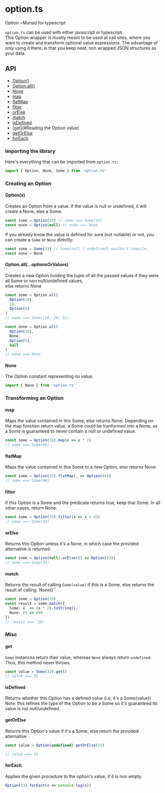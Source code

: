 # option.ts
Option ~Monad for typescript

`option.ts` can be used with either javascript or typescript.  
This Option wrapper is mostly meant to be used at call sites, where you want to create and transform optional value expressions.
The advantage of only using it there, is that you keep neat, non wrapped JSON structures as your data.


## API

* [Option()](#Option())
* [Option.all()](#Option.all)
* [None](#None)
* [map](#map)
* [flatMap](#flatMap)
* [filter](#filter)
* [orElse](#orElse)
* [match](#match)
* [isDefined](#isDefined)
* [get](#Reading the Option value)
* [getOrElse](#getOrElse)
* [forEach](#forEach)



### Importing the library

Here's everything that can be imported from `option.ts`:  

```ts
import { Option, None, Some } from 'option.ts'
```

### Creating an Option

<a name="Option()"></a>
#### Option(x)

Creates an Option from a value.
If the value is null or undefined, it will create a None, else a Some.

```ts
const some = Option(33) // some === Some(33)
const none = Option(null) // none === None
```

If you already know the value is defined for sure (not nullable) or not, you can create a `Some` or `None` directly:  

```ts
const some = Some(33) // Some(null | undefined) wouldn't compile.
const none = None
```


<a name="Option.all"></a>
#### Option.all(...optionsOrValues)

Creates a new Option holding the tuple of all the passed values if they were all Some or non null/undefined values,  
else returns None

```ts
const some = Option.all(
  Option(10),
  20,
  Option(5)
)
// some === Some([10, 20, 5])

const none = Option.all(
  Option(10),
  None,
  Option(5),
  null
)
// none === None
```
<a name="None"></a>
#### None

The Option constant representing no value.

```ts
import { None } from 'option.ts'
```


### Transforming an Option

<a name="map"></a>
#### map

Maps the value contained in this Some, else returns None.
Depending on the map function return value, a Some could be tranformed into a None, as a Some is guaranteed to never contain a null or undefined value.

```ts
const some = Option(33).map(x => x * 2)
// some === Some(66)
```

<a name="flatMap"></a>
#### flatMap

Maps the value contained in this Some to a new Option, else returns None.

```ts
const some = Option(33).flatMap(_ => Option(44))
// some === Some(44)
```

<a name="filter"></a>
#### filter

If this Option is a Some and the predicate returns true, keep that Some.
In all other cases, return None.

```ts
const some = Option(33).filter(x => x > 32)
// some === Some(33)
```

<a name="orElse"></a>
#### orElse

Returns this Option unless it's a None, in which case the provided alternative is returned.

```ts
const some = Option(null).orElse(() => Option(33))
// some === Some(33)
```

<a name="match"></a>
#### match

Returns the result of calling `Some(value)` if this is a Some, else returns the result of calling `None()``

```ts
const some = Option(10)
const result = some.match({
  Some: x  => (x * 2).toString(),
  None: () => 999
})
// result === '20'
```

### Misc

<a name="Reading the Option value"></a>
#### get

`Some` instances return their value, whereas `None` always return `undefined`.  
Thus, this method never throws.

```ts
const value = Some(33).get()
// value === 33
```

<a name="isDefined"></a>
#### isDefined

Returns whether this Option has a defined value (i.e, it's a Some(value))  
Note: this refines the type of the Option to be a Some so it's guaranteed its value is not null/undefined.

<a name="getOrElse"></a>
#### getOrElse

Returns this Option's value if it's a Some, else return the provided alternative

```ts
const value = Option(undefined).getOrElse(33)

// value === 33
```

<a name="forEach"></a>
#### forEach

Applies the given procedure to the option's value, if it is non empty.

```ts
Option(33).forEach(x => console.log(x))
```
